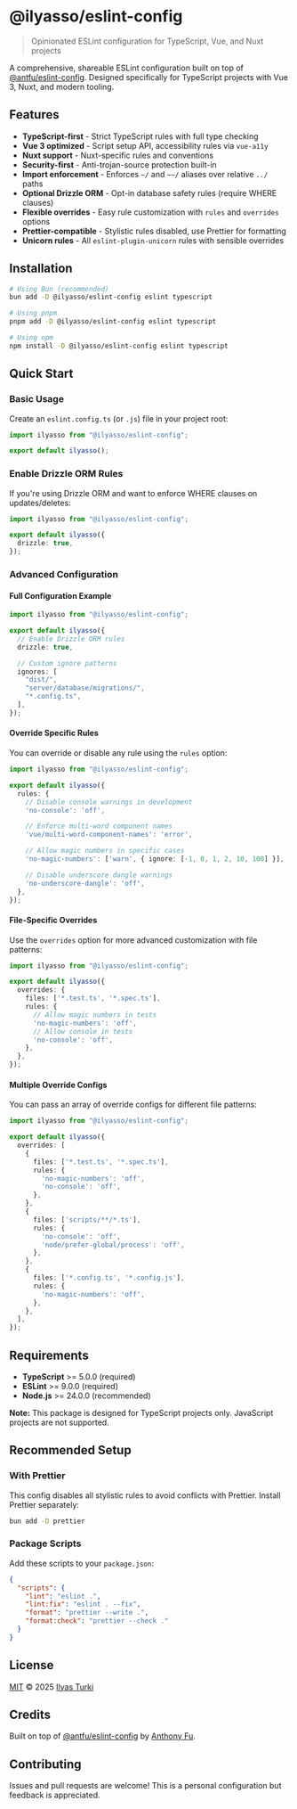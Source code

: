 # @ilyasso/eslint-config

> Opinionated ESLint configuration for TypeScript, Vue, and Nuxt projects

A comprehensive, shareable ESLint configuration built on top of [@antfu/eslint-config](https://github.com/antfu/eslint-config). Designed specifically for TypeScript projects with Vue 3, Nuxt, and modern tooling.

## Features

- **TypeScript-first** - Strict TypeScript rules with full type checking
- **Vue 3 optimized** - Script setup API, accessibility rules via `vue-a11y`
- **Nuxt support** - Nuxt-specific rules and conventions
- **Security-first** - Anti-trojan-source protection built-in
- **Import enforcement** - Enforces `~/` and `~~/` aliases over relative `../` paths
- **Optional Drizzle ORM** - Opt-in database safety rules (require WHERE clauses)
- **Flexible overrides** - Easy rule customization with `rules` and `overrides` options
- **Prettier-compatible** - Stylistic rules disabled, use Prettier for formatting
- **Unicorn rules** - All `eslint-plugin-unicorn` rules with sensible overrides

## Installation

```bash
# Using Bun (recommended)
bun add -D @ilyasso/eslint-config eslint typescript

# Using pnpm
pnpm add -D @ilyasso/eslint-config eslint typescript

# Using npm
npm install -D @ilyasso/eslint-config eslint typescript
```

## Quick Start

### Basic Usage

Create an `eslint.config.ts` (or `.js`) file in your project root:

```typescript
import ilyasso from "@ilyasso/eslint-config";

export default ilyasso();
```

### Enable Drizzle ORM Rules

If you're using Drizzle ORM and want to enforce WHERE clauses on updates/deletes:

```typescript
import ilyasso from "@ilyasso/eslint-config";

export default ilyasso({
  drizzle: true,
});
```

### Advanced Configuration

#### Full Configuration Example

```typescript
import ilyasso from "@ilyasso/eslint-config";

export default ilyasso({
  // Enable Drizzle ORM rules
  drizzle: true,

  // Custom ignore patterns
  ignores: [
    "dist/",
    "server/database/migrations/",
    "*.config.ts",
  ],
});
```

#### Override Specific Rules

You can override or disable any rule using the `rules` option:

```typescript
import ilyasso from "@ilyasso/eslint-config";

export default ilyasso({
  rules: {
    // Disable console warnings in development
    'no-console': 'off',

    // Enforce multi-word component names
    'vue/multi-word-component-names': 'error',

    // Allow magic numbers in specific cases
    'no-magic-numbers': ['warn', { ignore: [-1, 0, 1, 2, 10, 100] }],

    // Disable underscore dangle warnings
    'no-underscore-dangle': 'off',
  },
});
```

#### File-Specific Overrides

Use the `overrides` option for more advanced customization with file patterns:

```typescript
import ilyasso from "@ilyasso/eslint-config";

export default ilyasso({
  overrides: {
    files: ['*.test.ts', '*.spec.ts'],
    rules: {
      // Allow magic numbers in tests
      'no-magic-numbers': 'off',
      // Allow console in tests
      'no-console': 'off',
    },
  },
});
```

#### Multiple Override Configs

You can pass an array of override configs for different file patterns:

```typescript
import ilyasso from "@ilyasso/eslint-config";

export default ilyasso({
  overrides: [
    {
      files: ['*.test.ts', '*.spec.ts'],
      rules: {
        'no-magic-numbers': 'off',
        'no-console': 'off',
      },
    },
    {
      files: ['scripts/**/*.ts'],
      rules: {
        'no-console': 'off',
        'node/prefer-global/process': 'off',
      },
    },
    {
      files: ['*.config.ts', '*.config.js'],
      rules: {
        'no-magic-numbers': 'off',
      },
    },
  ],
});
```

## Requirements

- **TypeScript** >= 5.0.0 (required)
- **ESLint** >= 9.0.0 (required)
- **Node.js** >= 24.0.0 (recommended)

**Note:** This package is designed for TypeScript projects only. JavaScript projects are not supported.

## Recommended Setup

### With Prettier

This config disables all stylistic rules to avoid conflicts with Prettier. Install Prettier separately:

```bash
bun add -D prettier
```

### Package Scripts

Add these scripts to your `package.json`:

```json
{
  "scripts": {
    "lint": "eslint .",
    "lint:fix": "eslint . --fix",
    "format": "prettier --write .",
    "format:check": "prettier --check ."
  }
}
```

## License

[MIT](./LICENSE) © 2025 [Ilyas Turki](https://github.com/Yasso9)

## Credits

Built on top of [@antfu/eslint-config](https://github.com/antfu/eslint-config) by [Anthony Fu](https://github.com/antfu).

## Contributing

Issues and pull requests are welcome! This is a personal configuration but feedback is appreciated.
